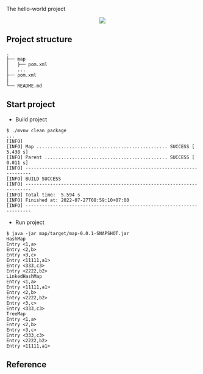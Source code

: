 The hello-world project

<div align="center">
    <img src="./assets/images/map.png"/>
</div>


## Project structure
```
.
├── map
│   ├── pom.xml
│   ...
├── pom.xml
|
└── README.md
```

## Start project

- Build project

```shell script 
$ ./mvnw clean package
...
[INFO] 
[INFO] Map ................................................ SUCCESS [  5.438 s]
[INFO] Parent ............................................. SUCCESS [  0.011 s]
[INFO] ------------------------------------------------------------------------
[INFO] BUILD SUCCESS
[INFO] ------------------------------------------------------------------------
[INFO] Total time:  5.594 s
[INFO] Finished at: 2022-07-27T08:59:10+07:00
[INFO] ------------------------------------------------------------------------
```

- Run project

```shell script 
$ java -jar map/target/map-0.0.1-SNAPSHOT.jar
HashMap
Entry <1,a>
Entry <2,b>
Entry <3,c>
Entry <11111,a1>
Entry <333,c3>
Entry <2222,b2>
LinkedHashMap
Entry <1,a>
Entry <11111,a1>
Entry <2,b>
Entry <2222,b2>
Entry <3,c>
Entry <333,c3>
TreeMap
Entry <1,a>
Entry <2,b>
Entry <3,c>
Entry <333,c3>
Entry <2222,b2>
Entry <11111,a1>
```

## Reference